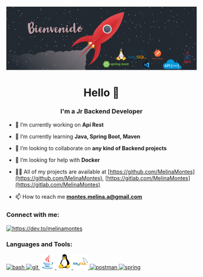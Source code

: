 
![Melina Montes](/images/githublogo.png)

<h1 align="center">Hello 👋</h1>
<h3 align="center">I'm a Jr Backend Developer</h3>

- 🔭 I’m currently working on  **Api Rest**

- 🌱 I’m currently learning **Java, Spring Boot, Maven**

- 👯 I’m looking to collaborate on **any kind of Backend projects**

- 🤝 I’m looking for help with **Docker**

- 👨‍💻 All of my projects are available at [https://github.com/MelinaMontes](https://github.com/MelinaMontes), [https://gitlab.com/MelinaMontes](https://gitlab.com/MelinaMontes)

- 📫 How to reach me **montes.melina.a@gmail.com**

<h3 align="left">Connect with me:</h3>
<p align="left">
<a href="https://dev.to/https://dev.to/melinamontes" target="blank"><img align="center" src="https://cdn.jsdelivr.net/npm/simple-icons@3.0.1/icons/dev-dot-to.svg" alt="https://dev.to/melinamontes" height="30" width="40" /></a>
</p>

<h3 align="left">Languages and Tools:</h3>
<p align="left"> <a href="https://www.gnu.org/software/bash/" target="_blank"> <img src="https://www.vectorlogo.zone/logos/gnu_bash/gnu_bash-icon.svg" alt="bash" width="40" height="40"/> </a> <a href="https://git-scm.com/" target="_blank"> <img src="https://www.vectorlogo.zone/logos/git-scm/git-scm-icon.svg" alt="git" width="40" height="40"/> </a> <a href="https://www.java.com" target="_blank"> <img src="https://raw.githubusercontent.com/devicons/devicon/master/icons/java/java-original.svg" alt="java" width="40" height="40"/> </a> <a href="https://www.linux.org/" target="_blank"> <img src="https://raw.githubusercontent.com/devicons/devicon/master/icons/linux/linux-original.svg" alt="linux" width="40" height="40"/> </a> <a href="https://www.mysql.com/" target="_blank"> <img src="https://raw.githubusercontent.com/devicons/devicon/master/icons/mysql/mysql-original-wordmark.svg" alt="mysql" width="40" height="40"/> </a> <a href="https://postman.com" target="_blank"> <img src="https://www.vectorlogo.zone/logos/getpostman/getpostman-icon.svg" alt="postman" width="40" height="40"/> </a> <a href="https://spring.io/" target="_blank"> <img src="https://www.vectorlogo.zone/logos/springio/springio-icon.svg" alt="spring" width="40" height="40"/> </a> </p>
